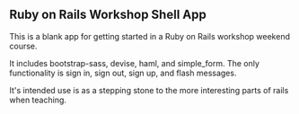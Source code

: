 Ruby on Rails Workshop Shell App
----

This is a blank app for getting started in a Ruby on Rails workshop weekend course.

It includes bootstrap-sass, devise, haml, and simple_form. The only functionality is sign in, sign out, sign up, and flash messages.

It's intended use is as a stepping stone to the more interesting parts of rails when teaching.

